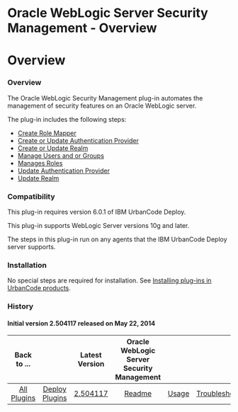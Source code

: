 
Oracle WebLogic Server Security Management - Overview
=====================================================

# Overview


### Overview




The Oracle WebLogic Security Management plug-in automates the management of security features on an Oracle WebLogic server.

The plug-in includes the following steps:

* [Create Role Mapper](#create_role_mapper)
* [Create or Update Authentication Provider](#create_or_update_authentication_provider)
* [Create or Update Realm](#create_or_update_realm)
* [Manage Users and or Groups](#manage_users_and_or_groups)
* [Manages Roles](#steps)
* [Update Authentication Provider](#update_authentication_provider)
* [Update Realm](#update_realm)

### Compatibility

This plug-in requires version 6.0.1 of IBM UrbanCode Deploy.

This plug-in supports WebLogic Server versions 10g and later.

The steps in this plug-in run on any agents that the IBM UrbanCode Deploy server supports.

### Installation

No special steps are required for installation. See [Installing plug-ins in UrbanCode products](https://www.urbancode.com/resource/installing-plug-ins-in-urbancode-products/ "Installing plug-ins in UrbanCode Deploy").

### History

#### Initial version 2.504117 released on May 22, 2014


|Back to ...||Latest Version|Oracle WebLogic Server Security Management |||||
| :---: | :---: | :---: | :---: | :---: | :---: | :---: | :---: |
|[All Plugins](../../index.md)|[Deploy Plugins](../README.md)|[2.504117](https://raw.githubusercontent.com/UrbanCode/IBM-UCD-PLUGINS/main/files/WebLogicSecurityMgmt/WLS-Security-Management-2.504117.zip)|[Readme](README.md)|[Usage](usage.md)|[Troubleshooting](troubleshooting.md)|[Steps](steps.md)|[Downloads](downloads.md)|
